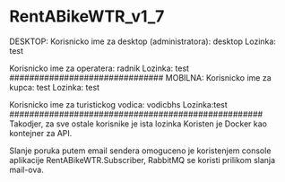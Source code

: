 # RentABikeWTR_v1_7
DESKTOP:
Korisnicko ime za desktop (administratora): desktop
Lozinka: test

Korisnicko ime za operatera: radnik
Lozinka: test
###############################
MOBILNA: 
Korisnicko ime za kupca: test
Lozinka: test

Korisnicko ime za turistickog vodica: vodicbhs
Lozinka:test
###################################################
Takodjer, za sve ostale korisnike je ista lozinka
Koristen je Docker kao kontejner za API.

Slanje poruka putem email sendera omoguceno je koristenjem console aplikacije RentABikeWTR.Subscriber, 
RabbitMQ se koristi prilikom slanja mail-ova.



